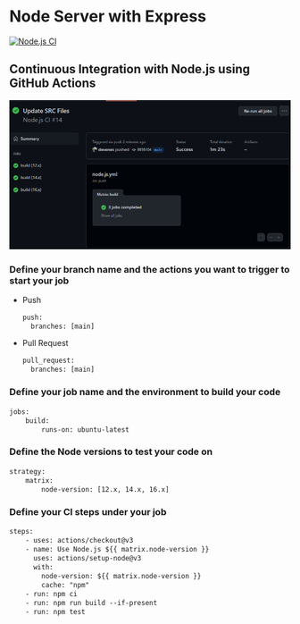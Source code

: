 # Node Server with Express

[![Node.js CI](https://github.com/devenes/node-js-ci/actions/workflows/node.js.yml/badge.svg)](https://github.com/devenes/node-js-ci/actions/workflows/node.js.yml)

## Continuous Integration with Node.js using GitHub Actions

![Node.js CI](./readme/tests.png)

### Define your branch name and the actions you want to trigger to start your job

- Push

  ```
  push:
    branches: [main]
  ```

- Pull Request

  ```
  pull_request:
    branches: [main]
  ```

### Define your job name and the environment to build your code

```
jobs:
    build:
        runs-on: ubuntu-latest
```

### Define the Node versions to test your code on

```
strategy:
    matrix:
        node-version: [12.x, 14.x, 16.x]
```

### Define your CI steps under your job

```
steps:
    - uses: actions/checkout@v3
    - name: Use Node.js ${{ matrix.node-version }}
      uses: actions/setup-node@v3
      with:
        node-version: ${{ matrix.node-version }}
        cache: "npm"
    - run: npm ci
    - run: npm run build --if-present
    - run: npm test
```
